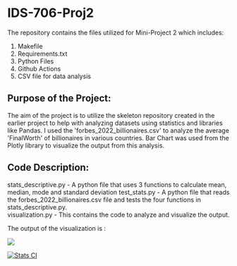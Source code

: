 # IDS-706-Proj2

The repository contains the files utilized for Mini-Project 2 which includes:
1. Makefile
2. Requirements.txt
3. Python Files
4. Github Actions
5. CSV file for data analysis

## Purpose of the Project: 
The aim of the project is to utilize the skeleton repository created in the earlier project to help with analyzing datasets using statistics and libraries like Pandas. I used the 'forbes_2022_billionaires.csv' to analyze the average 'FinalWorth' of billionaires in various countries. Bar Chart was used from the Plotly library to visualize the output from this analysis.

## Code Description: 
stats_descriptive.py - A python file that uses 3 functions to calculate mean, median, mode and standard deviation
test_stats.py - A python file that reads the forbes_2022_billionaires.csv file and tests the four functions in stats_descriptive.py.  
visualization.py - This contains the code to analyze and visualize the output. 

The output of the visualization is :


<p align=“center”>
  <img width=“500" src=“https://github.com/nogibjj/IDS_706_ag758_proj2/blob/main/Visualization.png”>
</p>



[![Stats CI](https://github.com/nogibjj/IDS_706_ag758_proj2/actions/workflows/cicd.yml/badge.svg)](https://github.com/nogibjj/IDS_706_ag758_proj2/actions/workflows/cicd.yml)
